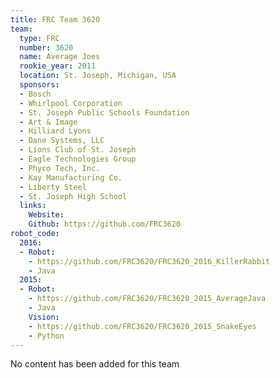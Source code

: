 ```yaml
---
title: FRC Team 3620
team:
  type: FRC
  number: 3620
  name: Average Joes
  rookie_year: 2011
  location: St. Joseph, Michigan, USA
  sponsors:
  - Bosch
  - Whirlpool Corporation
  - St. Joseph Public Schools Foundation
  - Art & Image
  - Hilliard Lyons
  - Dane Systems, LLC
  - Lions Club of St. Joseph
  - Eagle Technologies Group
  - Phyco Tech, Inc.
  - Kay Manufacturing Co.
  - Liberty Steel
  - St. Joseph High School
  links:
    Website: 
    Github: https://github.com/FRC3620
robot_code:
  2016:
  - Robot:
    - https://github.com/FRC3620/FRC3620_2016_KillerRabbit
    - Java
  2015:
  - Robot:
    - https://github.com/FRC3620/FRC3620_2015_AverageJava
    - Java
    Vision:
    - https://github.com/FRC3620/FRC3620_2015_SnakeEyes
    - Python
---
```


No content has been added for this team

